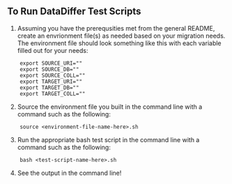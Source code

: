 ## To Run DataDiffer Test Scripts
1. Assuming you have the prerequsities met from the general README, create an envrionment file(s) as needed based on your migration needs. The environment file should look something like this with each variable filled out for your needs:
```
    export SOURCE_URI=""
    export SOURCE_DB=""
    export SOURCE_COLL=""
    export TARGET_URI=""
    export TARGET_DB=""
    export TARGET_COLL=""
```
2. Source the environment file you built in the command line with a command such as the following: 
```
    source <environment-file-name-here>.sh
```
3. Run the appropriate bash test script in the command line with a command such as the following: 
```
    bash <test-script-name-here>.sh
```
4. See the output in the command line!
